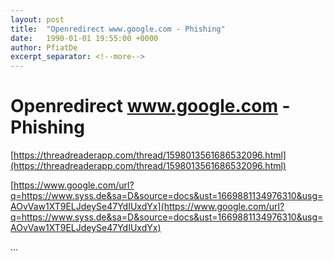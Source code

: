 ```yaml
---
layout: post
title:  "Openredirect www.google.com - Phishing"
date:   1990-01-01 19:55:00 +0000
author: PfiatDe
excerpt_separator: <!--more-->
---
```


# Openredirect www.google.com - Phishing

[https://threadreaderapp.com/thread/1598013561686532096.html](https://threadreaderapp.com/thread/1598013561686532096.html)

[https://www.google.com/url?q=https://www.syss.de&sa=D&source=docs&ust=1669881134976310&usg=AOvVaw1XT9ELJdeySe47YdIUxdYx](https://www.google.com/url?q=https://www.syss.de&sa=D&source=docs&ust=1669881134976310&usg=AOvVaw1XT9ELJdeySe47YdIUxdYx)

...
<!--more-->
